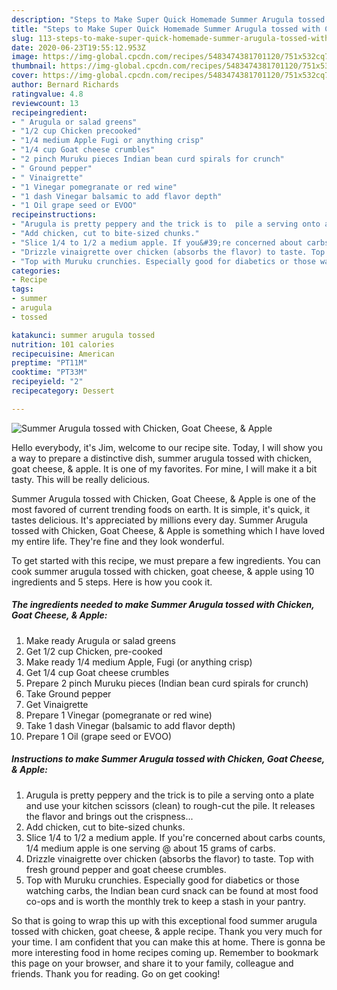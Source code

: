 ```yaml
---
description: "Steps to Make Super Quick Homemade Summer Arugula tossed with Chicken, Goat Cheese, &amp;amp; Apple"
title: "Steps to Make Super Quick Homemade Summer Arugula tossed with Chicken, Goat Cheese, &amp;amp; Apple"
slug: 113-steps-to-make-super-quick-homemade-summer-arugula-tossed-with-chicken-goat-cheese-and-amp-apple
date: 2020-06-23T19:55:12.953Z
image: https://img-global.cpcdn.com/recipes/5483474381701120/751x532cq70/summer-arugula-tossed-with-chicken-goat-cheese-apple-recipe-main-photo.jpg
thumbnail: https://img-global.cpcdn.com/recipes/5483474381701120/751x532cq70/summer-arugula-tossed-with-chicken-goat-cheese-apple-recipe-main-photo.jpg
cover: https://img-global.cpcdn.com/recipes/5483474381701120/751x532cq70/summer-arugula-tossed-with-chicken-goat-cheese-apple-recipe-main-photo.jpg
author: Bernard Richards
ratingvalue: 4.8
reviewcount: 13
recipeingredient:
- " Arugula or salad greens"
- "1/2 cup Chicken precooked"
- "1/4 medium Apple Fugi or anything crisp"
- "1/4 cup Goat cheese crumbles"
- "2 pinch Muruku pieces Indian bean curd spirals for crunch"
- " Ground pepper"
- " Vinaigrette"
- "1 Vinegar pomegranate or red wine"
- "1 dash Vinegar balsamic to add flavor depth"
- "1 Oil grape seed or EVOO"
recipeinstructions:
- "Arugula is pretty peppery and the trick is to  pile a serving onto a plate and use your kitchen scissors (clean) to rough-cut the pile. It releases the flavor and brings out the crispness..."
- "Add chicken, cut to bite-sized chunks."
- "Slice 1/4 to 1/2 a medium apple. If you&#39;re concerned about carbs counts, 1/4 medium apple is one serving @ about 15 grams of carbs."
- "Drizzle vinaigrette over chicken (absorbs the flavor) to taste. Top with fresh ground pepper and goat cheese crumbles."
- "Top with Muruku crunchies. Especially good for diabetics or those watching carbs, the Indian bean curd snack can be found at most food co-ops and is worth the monthly trek to keep a stash in your pantry."
categories:
- Recipe
tags:
- summer
- arugula
- tossed

katakunci: summer arugula tossed 
nutrition: 101 calories
recipecuisine: American
preptime: "PT11M"
cooktime: "PT33M"
recipeyield: "2"
recipecategory: Dessert

---
```



![Summer Arugula tossed with Chicken, Goat Cheese, &amp; Apple](https://img-global.cpcdn.com/recipes/5483474381701120/751x532cq70/summer-arugula-tossed-with-chicken-goat-cheese-apple-recipe-main-photo.jpg)

Hello everybody, it's Jim, welcome to our recipe site. Today, I will show you a way to prepare a distinctive dish, summer arugula tossed with chicken, goat cheese, &amp; apple. It is one of my favorites. For mine, I will make it a bit tasty. This will be really delicious.

Summer Arugula tossed with Chicken, Goat Cheese, &amp; Apple is one of the most favored of current trending foods on earth. It is simple, it's quick, it tastes delicious. It's appreciated by millions every day. Summer Arugula tossed with Chicken, Goat Cheese, &amp; Apple is something which I have loved my entire life. They're fine and they look wonderful.




To get started with this recipe, we must prepare a few ingredients. You can cook summer arugula tossed with chicken, goat cheese, &amp; apple using 10 ingredients and 5 steps. Here is how you cook it.

##### The ingredients needed to make Summer Arugula tossed with Chicken, Goat Cheese, &amp; Apple:

1. Make ready  Arugula or salad greens
1. Get 1/2 cup Chicken, pre-cooked
1. Make ready 1/4 medium Apple, Fugi (or anything crisp)
1. Get 1/4 cup Goat cheese crumbles
1. Prepare 2 pinch Muruku pieces (Indian bean curd spirals for crunch)
1. Take  Ground pepper
1. Get  Vinaigrette
1. Prepare 1 Vinegar (pomegranate or red wine)
1. Take 1 dash Vinegar (balsamic to add flavor depth)
1. Prepare 1 Oil (grape seed or EVOO)




##### Instructions to make Summer Arugula tossed with Chicken, Goat Cheese, &amp; Apple:

1. Arugula is pretty peppery and the trick is to  pile a serving onto a plate and use your kitchen scissors (clean) to rough-cut the pile. It releases the flavor and brings out the crispness...
1. Add chicken, cut to bite-sized chunks.
1. Slice 1/4 to 1/2 a medium apple. If you&#39;re concerned about carbs counts, 1/4 medium apple is one serving @ about 15 grams of carbs.
1. Drizzle vinaigrette over chicken (absorbs the flavor) to taste. Top with fresh ground pepper and goat cheese crumbles.
1. Top with Muruku crunchies. Especially good for diabetics or those watching carbs, the Indian bean curd snack can be found at most food co-ops and is worth the monthly trek to keep a stash in your pantry.




So that is going to wrap this up with this exceptional food summer arugula tossed with chicken, goat cheese, &amp; apple recipe. Thank you very much for your time. I am confident that you can make this at home. There is gonna be more interesting food in home recipes coming up. Remember to bookmark this page on your browser, and share it to your family, colleague and friends. Thank you for reading. Go on get cooking!
